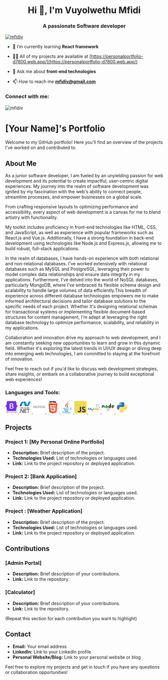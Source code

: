 <h1 align="center">Hi 👋, I'm Vuyolwethu Mfidi</h1>
<h3 align="center">A passionate Software developer</h3>

<p align="left"> <a href="https://github.com/ryo-ma/github-profile-trophy"><img src="https://github-profile-trophy.vercel.app/?username=mfidiv" alt="mfidiv" /></a> </p>

- 🌱 I’m currently learning **React framework**

- 👨‍💻 All of my projects are available at [https://personalportfolio-d7800.web.app/](https://personalportfolio-d7800.web.app/)

- 💬 Ask me about **front-end technologies**

- 📫 How to reach me **mfidiv@gmail.com**

<h3 align="left">Connect with me:</h3>
<p align="left">
</p>



<p><img align="center" src="https://github-readme-stats.vercel.app/api/top-langs?username=mfidiv&show_icons=true&locale=en&layout=compact" alt="mfidiv" /></p>

# [Your Name]'s Portfolio

Welcome to my GitHub portfolio! Here you'll find an overview of the projects I've worked on and contributed to.

## About Me

As a junior software developer, I am fueled by an unyielding passion for web development and its potential to create impactful, user-centric digital experiences. My journey into the realm of software development was ignited by my fascination with the web's ability to connect people, streamline processes, and empower businesses on a global scale.

From crafting responsive layouts to optimizing performance and accessibility, every aspect of web development is a canvas for me to blend artistry with functionality.

My toolkit includes proficiency in front-end technologies like HTML, CSS, and JavaScript, as well as experience with popular frameworks such as React.js and Vue.js. Additionally, I have a strong foundation in back-end development using technologies like Node.js and Express.js, allowing me to build robust, full-stack applications.

In the realm of databases, I have hands-on experience with both relational and non-relational databases. I've worked extensively with relational databases such as MySQL and PostgreSQL, leveraging their power to model complex data relationships and ensure data integrity in my applications. Furthermore, I've delved into the world of NoSQL databases, particularly MongoDB, where I've embraced its flexible schema design and scalability to handle large volumes of data efficiently.This breadth of experience across different database technologies empowers me to make informed architectural decisions and tailor database solutions to the specific needs of each project. Whether it's designing relational schemas for transactional systems or implementing flexible document-based structures for content management, I'm adept at leveraging the right database technology to optimize performance, scalability, and reliability in my applications.

Collaboration and innovation drive my approach to web development, and I am constantly seeking new opportunities to learn and grow in this dynamic field. Whether it's exploring the latest trends in UI/UX design or diving deep into emerging web technologies, I am committed to staying at the forefront of innovation.

Feel free to reach out if you'd like to discuss web development strategies, share insights, or embark on a collaborative journey to build exceptional web experiences!

<h3 align="left">Languages and Tools:</h3>
<p align="left"> <a href="https://getbootstrap.com" target="_blank" rel="noreferrer"> <img src="https://raw.githubusercontent.com/devicons/devicon/master/icons/bootstrap/bootstrap-plain-wordmark.svg" alt="bootstrap" width="40" height="40"/> </a> <a href="https://dotnet.microsoft.com/" target="_blank" rel="noreferrer"> <img src="https://raw.githubusercontent.com/devicons/devicon/master/icons/dot-net/dot-net-original-wordmark.svg" alt="dotnet" width="40" height="40"/> </a> <a href="https://expressjs.com" target="_blank" rel="noreferrer"> <img src="https://raw.githubusercontent.com/devicons/devicon/master/icons/express/express-original-wordmark.svg" alt="express" width="40" height="40"/> </a> <a href="https://www.w3.org/html/" target="_blank" rel="noreferrer"> <img src="https://raw.githubusercontent.com/devicons/devicon/master/icons/html5/html5-original-wordmark.svg" alt="html5" width="40" height="40"/> </a> <a href="https://www.java.com" target="_blank" rel="noreferrer"> <img src="https://raw.githubusercontent.com/devicons/devicon/master/icons/java/java-original.svg" alt="java" width="40" height="40"/> </a> <a href="https://developer.mozilla.org/en-US/docs/Web/JavaScript" target="_blank" rel="noreferrer"> <img src="https://raw.githubusercontent.com/devicons/devicon/master/icons/javascript/javascript-original.svg" alt="javascript" width="40" height="40"/> </a> <a href="https://www.mysql.com/" target="_blank" rel="noreferrer"> <img src="https://raw.githubusercontent.com/devicons/devicon/master/icons/mysql/mysql-original-wordmark.svg" alt="mysql" width="40" height="40"/> </a> <a href="https://nodejs.org" target="_blank" rel="noreferrer"> <img src="https://raw.githubusercontent.com/devicons/devicon/master/icons/nodejs/nodejs-original-wordmark.svg" alt="nodejs" width="40" height="40"/> </a> <a href="https://www.python.org" target="_blank" rel="noreferrer"> <img src="https://raw.githubusercontent.com/devicons/devicon/master/icons/python/python-original.svg" alt="python" width="40" height="40"/> </a> </p>

## Projects

### Project 1: [My Personal Online Portfolio]

- **Description:** Brief description of the project.
- **Technologies Used:** List of technologies or languages used.
- **Link:** Link to the project repository or deployed application.

### Project 2: [Bank Application]

- **Description:** Brief description of the project.
- **Technologies Used:** List of technologies or languages used.
- **Link:** Link to the project repository or deployed application.

### Project : [Weather Application]

- **Description:** Brief description of the project.
- **Technologies Used:** List of technologies or languages used.
- **Link:** Link to the project repository or deployed application.

## Contributions

### [Admin Portal]

- **Description:** Brief description of your contributions.
- **Link:** Link to the repository.

### [Calculator]

- **Description:** Brief description of your contributions.
- **Link:** Link to the repository.

(Repeat this section for each contribution you want to highlight)

## Contact

- **Email:** Your email address
- **LinkedIn:** Link to your LinkedIn profile
- **Personal Website/Blog:** Link to your personal website or blog

Feel free to explore my projects and get in touch if you have any questions or collaboration opportunities!
